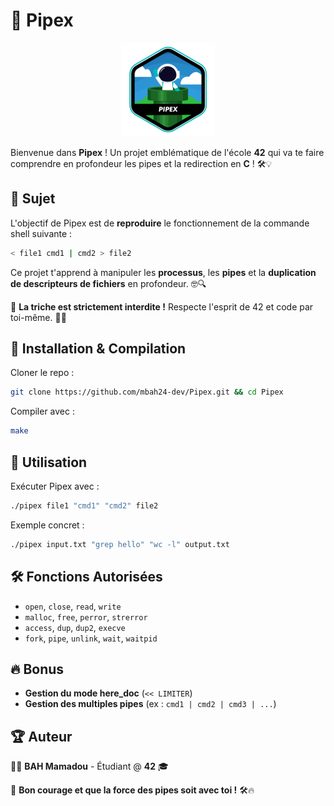 # 🚀 Pipex 

<p align="center">
  <img src="https://github.com/mbah24-dev/mbah24-dev/blob/main/42_badges/pipexe.png" alt="FDF 42 project badge"/>
</p>

Bienvenue dans **Pipex** ! Un projet emblématique de l'école **42** qui va te faire comprendre en profondeur les pipes et la redirection en **C** ! 🛠️💡

## 📌 Sujet

L'objectif de Pipex est de **reproduire** le fonctionnement de la commande shell suivante :

```sh
< file1 cmd1 | cmd2 > file2
```

Ce projet t'apprend à manipuler les **processus**, les **pipes** et la **duplication de descripteurs de fichiers** en profondeur. 🤓🔍

🚨 **La triche est strictement interdite !** Respecte l'esprit de 42 et code par toi-même. 💪🔥

## 📜 Installation & Compilation

Cloner le repo :

```sh
git clone https://github.com/mbah24-dev/Pipex.git && cd Pipex
```

Compiler avec :

```sh
make
```

## 🚀 Utilisation

Exécuter Pipex avec :

```sh
./pipex file1 "cmd1" "cmd2" file2
```

Exemple concret :

```sh
./pipex input.txt "grep hello" "wc -l" output.txt
```

## 🛠️ Fonctions Autorisées

- `open`, `close`, `read`, `write`
- `malloc`, `free`, `perror`, `strerror`
- `access`, `dup`, `dup2`, `execve`
- `fork`, `pipe`, `unlink`, `wait`, `waitpid`

## 🔥 Bonus

- **Gestion du mode here_doc** (`<< LIMITER`)
- **Gestion des multiples pipes** (ex : `cmd1 | cmd2 | cmd3 | ...`)

## 🏆 Auteur

👨‍💻 **BAH Mamadou** - Étudiant @ **42** 🎓

🚀 **Bon courage et que la force des pipes soit avec toi !** 🛠️🔥
